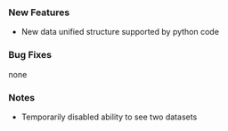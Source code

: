 ### New Features

- New data unified structure supported by python code 

### Bug Fixes

none

### Notes

- Temporarily disabled ability to see two datasets